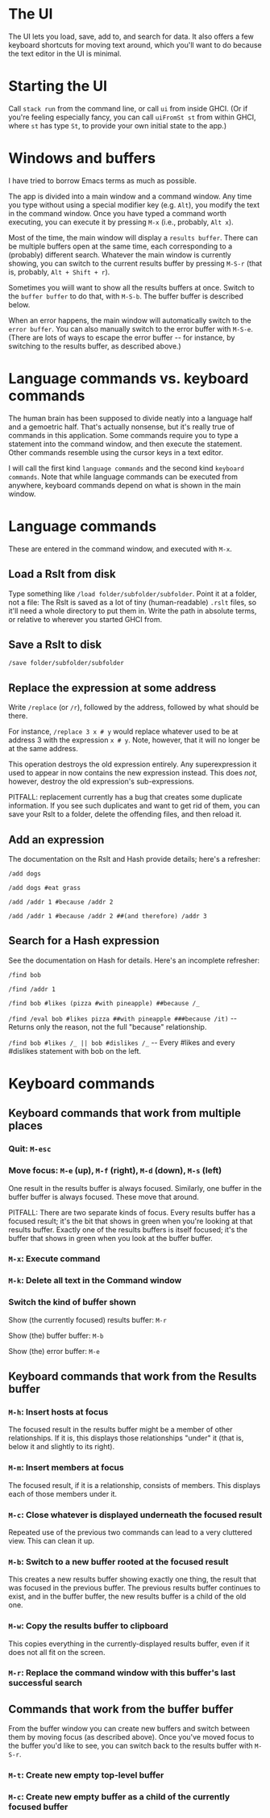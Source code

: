 # The UI

The UI lets you load, save, add to, and search for data.
It also offers a few keyboard shortcuts for moving text around,
which you'll want to do because the text editor in the UI is minimal.


# Starting the UI

Call `stack run` from the command line,
or call `ui` from inside GHCI.
(Or if you're feeling especially fancy,
you can call `uiFromSt st` from within GHCI,
where `st` has type `St`,
to provide your own initial state to the app.)


# Windows and buffers

I have tried to borrow Emacs terms as much as possible.

The app is divided into a main window and a command window.
Any time you type without using a special modifier key (e.g. `Alt`),
you modify the text in the command window.
Once you have typed a command worth executing,
you can execute it by pressing `M-x` (i.e., probably, `Alt x`).

Most of the time,
the main window will display a `results buffer`.
There can be multiple buffers open at the same time,
each corresponding to a (probably) different search.
Whatever the main window is currently showing,
you can switch to the current results buffer by pressing `M-S-r`
(that is, probably, `Alt + Shift + r`).

Sometimes you wiill want to show all the results buffers at once.
Switch to the `buffer buffer` to do that, with `M-S-b`.
The buffer buffer is described below.

When an error happens,
the main window will automatically switch to the `error buffer`.
You can also manually switch to the error buffer with `M-S-e`.
(There are lots of ways to escape the error buffer --
for instance, by switching to the results buffer,
as described above.)


# Language commands vs. keyboard commands

The human brain has been supposed to divide neatly into a language half and a gemoetric half.
That's actually nonsense,
but it's really true of commands in this application.
Some commands require you to type a statement into the command window,
and then execute the statement.
Other commands resemble using the cursor keys in a text editor.

I will call the first kind `language commands`
and the second kind `keyboard commands`.
Note that while language commands can be executed from anywhere,
keyboard commands depend on what is shown in the main window.


# Language commands

These are entered in the command window, and executed with `M-x`.


## Load a Rslt from disk

Type something like `/load folder/subfolder/subfolder`.
Point it at a folder, not a file:
The Rslt is saved as a lot of tiny (human-readable) `.rslt` files,
so it'll need a whole directory to put them in.
Write the path in absolute terms,
or relative to wherever you started GHCI from.


## Save a Rslt to disk

`/save folder/subfolder/subfolder`


## Replace the expression at some address

Write `/replace` (or `/r`),
followed by the address,
followed by what should be there.

For instance, `/replace 3 x # y` would replace
whatever used to be at address 3 with the expression `x # y`.
Note, however, that it will no longer be at the same address.

This operation destroys the old expression entirely.
Any superexpression it used to appear in
now contains the new expression instead.
This does *not*, however,
destroy the old expression's sub-expressions.

PITFALL: replacement currently has a bug
that creates some duplicate information.
If you see such duplicates and want to get rid of them,
you can save your Rslt to a folder,
delete the offending files,
and then reload it.


## Add an expression

The documentation on the Rslt and Hash provide details;
here's a refresher:

`/add dogs`

`/add dogs #eat grass`

`/add /addr 1 #because /addr 2`

`/add /addr 1 #because /addr 2 ##(and therefore) /addr 3`


## Search for a Hash expression

See the documentation on Hash for details.
Here's an incomplete refresher:

`/find bob`

`/find /addr 1`

`/find bob #likes (pizza #with pineapple) ##because /_`

`/find /eval bob #likes pizza ##with pineapple ###because /it)`
  -- Returns only the reason, not the full "because" relationship.

`/find bob #likes /_ || bob #dislikes /_`
  -- Every #likes and every #dislikes statement with bob on the left.


# Keyboard commands

## Keyboard commands that work from multiple places

### Quit: `M-esc`

### Move focus: `M-e` (up), `M-f` (right), `M-d` (down), `M-s` (left)

One result in the results buffer is always focused.
Similarly, one buffer in the buffer buffer is always focused.
These move that around.

PITFALL: There are two separate kinds of focus.
Every results buffer has a focused result;
it's the bit that shows in green when you're looking at that results buffer.
Exactly one of the results buffers is itself focused;
it's the buffer that shows in green when you look at the buffer buffer.


### `M-x`: Execute command

### `M-k`: Delete all text in the Command window

### Switch the kind of buffer shown

Show (the currently focused) results buffer: `M-r`

Show (the) buffer buffer: `M-b`

Show (the) error buffer: `M-e`


## Keyboard commands that work from the Results buffer

### `M-h`: Insert hosts at focus

The focused result in the results buffer might be a member of other relationships.
If it is, this displays those relationships "under" it
(that is, below it and slightly to its right).

### `M-m`: Insert members at focus

The focused result, if it is a relationship, consists of members.
This displays each of those members under it.

### `M-c`: Close whatever is displayed underneath the focused result

Repeated use of the previous two commands can lead to a very cluttered view.
This can clean it up.

### `M-b`: Switch to a new buffer rooted at the focused result

This creates a new results buffer showing exactly one thing,
the result that was focused in the previous buffer.
The previous results buffer continues to exist,
and in the buffer buffer,
the new results buffer is a child of the old one.

### `M-w`: Copy the results buffer to clipboard

This copies everything in the currently-displayed results buffer,
even if it does not all fit on the screen.

### `M-r`: Replace the command window with this buffer's last successful search


## Commands that work from the buffer buffer

From the buffer window you can create new buffers
and switch between them by moving focus (as described above).
Once you've moved focus to the buffer you'd like to see,
you can switch back to the results buffer with `M-S-r`.

### `M-t`: Create new empty top-level buffer

### `M-c`: Create new empty buffer as a child of the currently focused buffer
